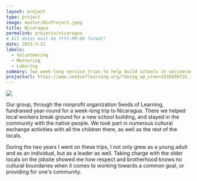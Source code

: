 ```yaml
---
layout: project
type: project
image: master/NicProject.jpeg
title: Nicaragua
permalink: projects/nicaragua
# All dates must be YYYY-MM-DD format!
date: 2015-3-21
labels:
  - Volunteering
  - Mentoring
  - Laboring
summary: Two week-long service trips to help build schools in socioeconomically broken communities.
projecturl: https://www.seedsoflearning.org/?doing_wp_cron=1535694716.1302340030670166015625
---
```


<img class="ui medium right floated rounded image" src="../master/NicProject.jpeg">

Our group, through the nonprofit organization Seeds of Learning, fundraised year-round for a week-long trip to Nicaragua.  There we helped local workers break ground for a new school building, and stayed in the community with the native people.  We took part in numerous cultural exchange activities with all the children there, as well as the rest of the locals. 

During the two years I went on these trips, I not only grew as a young adult and as an individual, but as a leader as well.  Taking charge with the older locals on the jobsite showed me how respect and brotherhood knows no cultural boundaries when it comes to working towards a common goal, or providing for one's community.
  
